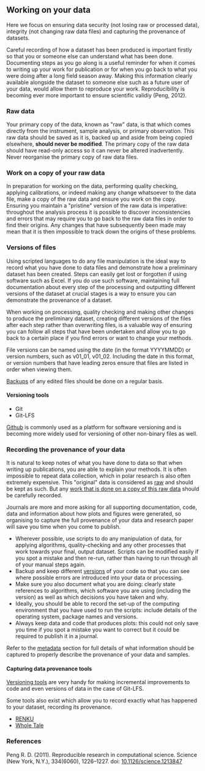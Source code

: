 
## Working on your data

Here we focus on ensuring data security (not losing raw or processed data), integrity (not changing raw data files) and capturing the provenance of datasets. 

Careful recording of how a dataset has been produced is important firstly so that you or someone else can understand what has been done. Documenting steps as you go along is a useful reminder for when it comes to writing up your work for publication or for when you go back to what you were doing after a long field season away. Making this information clearly available alongside the dataset to someone else such as a future user of your data, would allow them to reproduce your work. Reproducibility is becoming ever more important to ensure scientific validiy (Peng, 2012).  

### Raw data

Your primary copy of the data, known as "raw" data, is that which comes directly from the instrument, sample analysis, or primary observation. This raw data should be saved as it is, backed up and aside from being copied elsewhere, **should never be modified**. The primary copy of the raw data should have read-only access so it can never be altered inadvertently. Never reorganise the primary copy of raw data files.

### Work on a copy of your raw data

In preparation for working on the data, performing quality checking, applying calibrations, or indeed making any change whatsoever to the data file, make a copy of the raw data and ensure you work on the copy. Ensuring you maintain a "pristine" version of the raw data is imperative: throughout the analysis process it is possible to discover inconsistencies and errors that may require you to go back to the raw data files in order to find their origins. Any changes that have subsequently been made may mean that it is then impossible to track down the origins of these problems.

### Versions of files

Using scripted languages to do any file manipulation is the ideal way to record what you have done to data files and demonstrate how a preliminary dataset has been created. Steps can easily get lost or forgotten if using software such as Excel. If you do use such software, maintaining full documentation about every step of the processing and outputting different versions of the dataset at crucial stages is a way to ensure you can demonstrate the provenance of a dataset.

When working on processing, quality checking and making other changes to produce the preliminary dataset, creating different versions of the files after each step rather than overwriting files, is a valuable way of ensuring you can follow all steps that have been undertaken and allow you to go back to a certain place if you find errors or want to change your methods.

File versions can be named using the date (in the format YYYYMMDD) or version numbers, such as v01_01, v01_02. Including the date in this format, or version numbers that have leading zeros ensure that files are listed in order when viewing them.

[Backups](#backing-up-data) of any edited files should be done on a regular basis.

#### Versioning tools

* Git 
* Git-LFS

[Github](https://github.com/) is commonly used as a platform for software versioning and is becoming more widely used for versioning of other non-binary files as well.

### Recording the provenance of your data

It is natural to keep notes of what you have done to data so that when writing up publications, you are able to explain your methods. It is often impossible to repeat data collection, which in polar research is also often extremely expensive. This "original" data is considered as [raw](#raw-data) and should be kept as such. But any [work that is done on a copy of this raw data](#work-on-a-copy-of-your-raw-data) should be carefully recorded.

Journals are more and more asking for all supporting documentation, code, data and information about how plots and figures were generated, so organising to capture the full provenance of your data and research paper will save you time when you come to publish. 
 
* Wherever possible, use scripts to do any manipulation of data, for applying algorithms, quality-checking and any other processes that work towards your final, output dataset. Scripts can be modified easily if you spot a mistake and then re-run, rather than having to run through all of your manual steps again.
* Backup and keep different [versions](#versioning-tools) of your code so that you can see where possible errors are introduced into your data or processing.
* Make sure you also document what you are doing: clearly state references to algorithms, which software you are using (including the version) as well as which decisions you have taken and why.
* Ideally, you should be able to record the set-up of the computing environment that you have used to run the scripts: include details of the operating system, package names and versions. 
* Always keep data and code that produces plots: this could not only save you time if you spot a mistake you want to correct but it could be required to publish it in a journal.

Refer to the [metadata](#metadata) section for full details of what information should be captured to properly describe the provenance of your data and samples.

#### Capturing data provenance tools

[Versioning tools](#versioning-tools) are very handy for making incremental improvements to code and even versions of data in the case of Git-LFS.

Some tools also exist which allow you to record exactly what has happened to your dataset, recording its provenance. 

* [RENKU](https://datascience.ch/renku/)
* [Whole Tale](https://wholetale.org/)

### References

Peng R. D. (2011). Reproducible research in computational science. Science (New York, N.Y.), 334(6060), 1226–1227. doi: [10.1126/science.1213847](https://doi.org/10.1126/science.1213847)